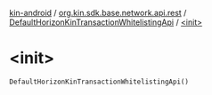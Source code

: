 [kin-android](../../index.md) / [org.kin.sdk.base.network.api.rest](../index.md) / [DefaultHorizonKinTransactionWhitelistingApi](index.md) / [&lt;init&gt;](./-init-.md)

# &lt;init&gt;

`DefaultHorizonKinTransactionWhitelistingApi()`